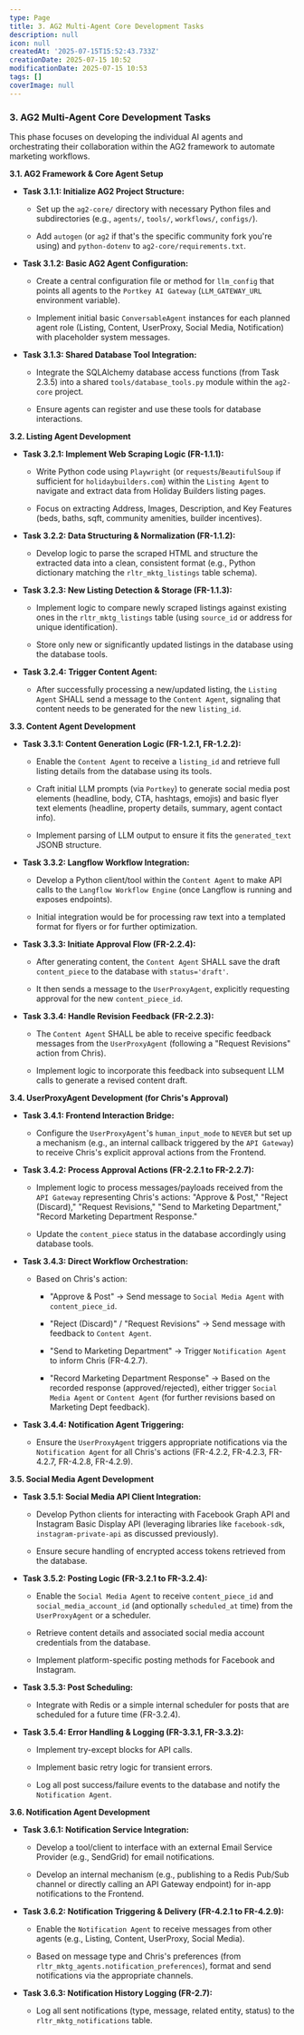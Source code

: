 ```yaml
---
type: Page
title: 3. AG2 Multi-Agent Core Development Tasks
description: null
icon: null
createdAt: '2025-07-15T15:52:43.733Z'
creationDate: 2025-07-15 10:52
modificationDate: 2025-07-15 10:53
tags: []
coverImage: null
---
```


### 3. AG2 Multi-Agent Core Development Tasks

This phase focuses on developing the individual AI agents and orchestrating their collaboration within the AG2 framework to automate marketing workflows.

**3.1. AG2 Framework & Core Agent Setup**

- **Task 3.1.1: Initialize AG2 Project Structure:**

    - Set up the `ag2-core/` directory with necessary Python files and subdirectories (e.g., `agents/`, `tools/`, `workflows/`, `configs/`).

    - Add `autogen` (or `ag2` if that's the specific community fork you're using) and `python-dotenv` to `ag2-core/requirements.txt`.

- **Task 3.1.2: Basic AG2 Agent Configuration:**

    - Create a central configuration file or method for `llm_config` that points all agents to the `Portkey AI Gateway` (`LLM_GATEWAY_URL` environment variable).

    - Implement initial basic `ConversableAgent` instances for each planned agent role (Listing, Content, UserProxy, Social Media, Notification) with placeholder system messages.

- **Task 3.1.3: Shared Database Tool Integration:**

    - Integrate the SQLAlchemy database access functions (from Task 2.3.5) into a shared `tools/database_tools.py` module within the `ag2-core` project.

    - Ensure agents can register and use these tools for database interactions.

**3.2. Listing Agent Development**

- **Task 3.2.1: Implement Web Scraping Logic (FR-1.1.1):**

    - Write Python code using `Playwright` (or `requests`/`BeautifulSoup` if sufficient for `holidaybuilders.com`) within the `Listing Agent` to navigate and extract data from Holiday Builders listing pages.

    - Focus on extracting Address, Images, Description, and Key Features (beds, baths, sqft, community amenities, builder incentives).

- **Task 3.2.2: Data Structuring & Normalization (FR-1.1.2):**

    - Develop logic to parse the scraped HTML and structure the extracted data into a clean, consistent format (e.g., Python dictionary matching the `rltr_mktg_listings` table schema).

- **Task 3.2.3: New Listing Detection & Storage (FR-1.1.3):**

    - Implement logic to compare newly scraped listings against existing ones in the `rltr_mktg_listings` table (using `source_id` or address for unique identification).

    - Store only new or significantly updated listings in the database using the database tools.

- **Task 3.2.4: Trigger Content Agent:**

    - After successfully processing a new/updated listing, the `Listing Agent` SHALL send a message to the `Content Agent`, signaling that content needs to be generated for the new `listing_id`.

**3.3. Content Agent Development**

- **Task 3.3.1: Content Generation Logic (FR-1.2.1, FR-1.2.2):**

    - Enable the `Content Agent` to receive a `listing_id` and retrieve full listing details from the database using its tools.

    - Craft initial LLM prompts (via `Portkey`) to generate social media post elements (headline, body, CTA, hashtags, emojis) and basic flyer text elements (headline, property details, summary, agent contact info).

    - Implement parsing of LLM output to ensure it fits the `generated_text` JSONB structure.

- **Task 3.3.2: Langflow Workflow Integration:**

    - Develop a Python client/tool within the `Content Agent` to make API calls to the `Langflow Workflow Engine` (once Langflow is running and exposes endpoints).

    - Initial integration would be for processing raw text into a templated format for flyers or for further optimization.

- **Task 3.3.3: Initiate Approval Flow (FR-2.2.4):**

    - After generating content, the `Content Agent` SHALL save the draft `content_piece` to the database with `status='draft'`.

    - It then sends a message to the `UserProxyAgent`, explicitly requesting approval for the new `content_piece_id`.

- **Task 3.3.4: Handle Revision Feedback (FR-2.2.3):**

    - The `Content Agent` SHALL be able to receive specific feedback messages from the `UserProxyAgent` (following a "Request Revisions" action from Chris).

    - Implement logic to incorporate this feedback into subsequent LLM calls to generate a revised content draft.

**3.4. UserProxyAgent Development (for Chris's Approval)**

- **Task 3.4.1: Frontend Interaction Bridge:**

    - Configure the `UserProxyAgent`'s `human_input_mode` to `NEVER` but set up a mechanism (e.g., an internal callback triggered by the `API Gateway`) to receive Chris's explicit approval actions from the Frontend.

- **Task 3.4.2: Process Approval Actions (FR-2.2.1 to FR-2.2.7):**

    - Implement logic to process messages/payloads received from the `API Gateway` representing Chris's actions: "Approve & Post," "Reject (Discard)," "Request Revisions," "Send to Marketing Department," "Record Marketing Department Response."

    - Update the `content_piece` status in the database accordingly using database tools.

- **Task 3.4.3: Direct Workflow Orchestration:**

    - Based on Chris's action:

        - "Approve & Post" -> Send message to `Social Media Agent` with `content_piece_id`.

        - "Reject (Discard)" / "Request Revisions" -> Send message with feedback to `Content Agent`.

        - "Send to Marketing Department" -> Trigger `Notification Agent` to inform Chris (FR-4.2.7).

        - "Record Marketing Department Response" -> Based on the recorded response (approved/rejected), either trigger `Social Media Agent` or `Content Agent` (for further revisions based on Marketing Dept feedback).

- **Task 3.4.4: Notification Agent Triggering:**

    - Ensure the `UserProxyAgent` triggers appropriate notifications via the `Notification Agent` for all Chris's actions (FR-4.2.2, FR-4.2.3, FR-4.2.7, FR-4.2.8, FR-4.2.9).

**3.5. Social Media Agent Development**

- **Task 3.5.1: Social Media API Client Integration:**

    - Develop Python clients for interacting with Facebook Graph API and Instagram Basic Display API (leveraging libraries like `facebook-sdk`, `instagram-private-api` as discussed previously).

    - Ensure secure handling of encrypted access tokens retrieved from the database.

- **Task 3.5.2: Posting Logic (FR-3.2.1 to FR-3.2.4):**

    - Enable the `Social Media Agent` to receive `content_piece_id` and `social_media_account_id` (and optionally `scheduled_at` time) from the `UserProxyAgent` or a scheduler.

    - Retrieve content details and associated social media account credentials from the database.

    - Implement platform-specific posting methods for Facebook and Instagram.

- **Task 3.5.3: Post Scheduling:**

    - Integrate with Redis or a simple internal scheduler for posts that are scheduled for a future time (FR-3.2.4).

- **Task 3.5.4: Error Handling & Logging (FR-3.3.1, FR-3.3.2):**

    - Implement try-except blocks for API calls.

    - Implement basic retry logic for transient errors.

    - Log all post success/failure events to the database and notify the `Notification Agent`.

**3.6. Notification Agent Development**

- **Task 3.6.1: Notification Service Integration:**

    - Develop a tool/client to interface with an external Email Service Provider (e.g., SendGrid) for email notifications.

    - Develop an internal mechanism (e.g., publishing to a Redis Pub/Sub channel or directly calling an API Gateway endpoint) for in-app notifications to the Frontend.

- **Task 3.6.2: Notification Triggering & Delivery (FR-4.2.1 to FR-4.2.9):**

    - Enable the `Notification Agent` to receive messages from other agents (e.g., Listing, Content, UserProxy, Social Media).

    - Based on message type and Chris's preferences (from `rltr_mktg_agents.notification_preferences`), format and send notifications via the appropriate channels.

- **Task 3.6.3: Notification History Logging (FR-2.7):**

    - Log all sent notifications (type, message, related entity, status) to the `rltr_mktg_notifications` table.

